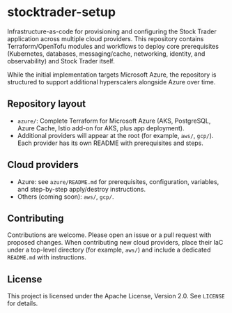 # stocktrader-setup

Infrastructure-as-code for provisioning and configuring the Stock Trader application across multiple cloud providers. This repository contains Terraform/OpenTofu modules and workflows to deploy core prerequisites (Kubernetes, databases, messaging/cache, networking, identity, and observability) and Stock Trader itself.

While the initial implementation targets Microsoft Azure, the repository is structured to support additional hyperscalers alongside Azure over time.

## Repository layout

- `azure/`: Complete Terraform for Microsoft Azure (AKS, PostgreSQL, Azure Cache, Istio add-on for AKS, plus app deployment).
- Additional providers will appear at the root (for example, `aws/`, `gcp/`). Each provider has its own README with prerequisites and steps.

## Cloud providers

- Azure: see `azure/README.md` for prerequisites, configuration, variables, and step-by-step apply/destroy instructions.
- Others (coming soon): `aws/`, `gcp/`.

## Contributing

Contributions are welcome. Please open an issue or a pull request with proposed changes. When contributing new cloud providers, place their IaC under a top-level directory (for example, `aws/`) and include a dedicated `README.md` with instructions.

## License

This project is licensed under the Apache License, Version 2.0. See `LICENSE` for details.